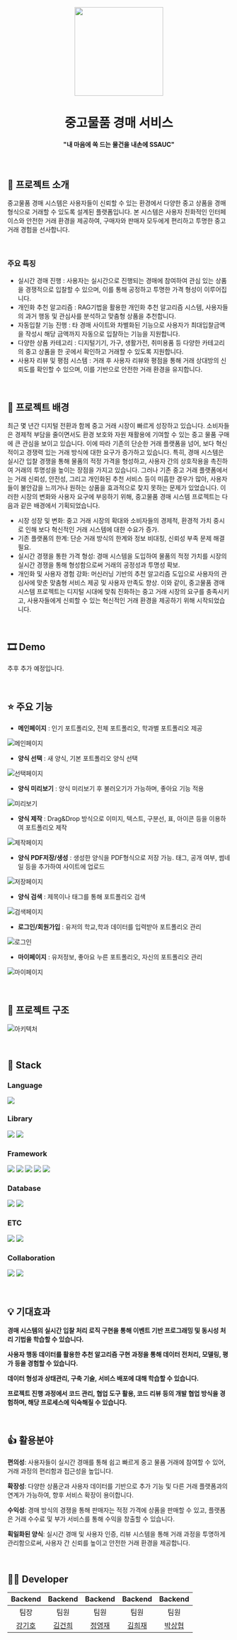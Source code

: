 <p align="middle" >
  <img width="200px;" src="https://ssg-be-s3-bucket.s3.ap-northeast-2.amazonaws.com/ssauc_logo2.png"/>
</p>
<h1 align="middle">중고물품 경매 서비스</h1>
<h4 align="middle">"내 마음에 쏙 드는 물건을 내손에 SSAUC"</h4>

<br/>

## 📝 프로젝트 소개

<!-- 리드미는 포트폴리오를 디자인 함에 있어서 어려움을 느끼는 대학교 학부생 및 대학원생을 위한 포트폴리오 디자인 웹 서비스입니다. -->
중고물품 경매 시스템은 사용자들이 신뢰할 수 있는 환경에서 다양한 중고 상품을 경매 형식으로 거래할 수 있도록 설계된 플랫폼입니다. 본 시스템은 사용자 친화적인 인터페이스와 안전한 거래 환경을 제공하여, 구매자와 판매자 모두에게 편리하고 투명한 중고 거래 경험을 선사합니다.

<br/>

### 주요 특징

- 실시간 경매 진행 : 사용자는 실시간으로 진행되는 경매에 참여하여 관심 있는 상품을 경쟁적으로 입찰할 수 있으며, 이를 통해 공정하고 투명한 가격 형성이 이루어집니다.
- 개인화 추천 알고리즘 : RAG기법을 활용한 개인화 추천 알고리즘 시스템, 사용자들의 과거 행동 및 관심사를 분석하고 맞춤형 상품을 추천합니다.
- 자동입찰 기능 진행 : 타 경매 사이트와 차별화된 기능으로 사용자가 최대입찰금액을 작성시 해당 금액까지 자동으로 입찰하는 기능을 지원합니다.
- 다양한 상품 카테고리 : 디지털기기, 가구, 생활가전, 취미용품 등 다양한 카테고리의 중고 상품을 한 곳에서 확인하고 거래할 수 있도록 지원합니다.
- 사용자 리뷰 및 평점 시스템 : 거래 후 사용자 리뷰와 평점을 통해 거래 상대방의 신뢰도를 확인할 수 있으며, 이를 기반으로 안전한 거래 환경을 유지합니다.

<br/>

## 🌁 프로젝트 배경
최근 몇 년간 디지털 전환과 함께 중고 거래 시장이 빠르게 성장하고 있습니다. 소비자들은 경제적 부담을 줄이면서도 환경 보호와 자원 재활용에 기여할 수 있는 중고 물품 구매에 큰 관심을 보이고 있습니다.
이에 따라 기존의 단순한 거래 플랫폼을 넘어, 보다 혁신적이고 경쟁력 있는 거래 방식에 대한 요구가 증가하고 있습니다.
특히, 경매 시스템은 실시간 입찰 경쟁을 통해 물품의 적정 가격을 형성하고, 사용자 간의 상호작용을 촉진하여 거래의 투명성을 높이는 장점을 가지고 있습니다.
그러나 기존 중고 거래 플랫폼에서는 거래 신뢰성, 안전성, 그리고 개인화된 추천 서비스 등이 미흡한 경우가 많아, 사용자들이 불안감을 느끼거나 원하는 상품을 효과적으로 찾지 못하는 문제가 있었습니다.
이러한 시장의 변화와 사용자 요구에 부응하기 위해, 중고물품 경매 시스템 프로젝트는 다음과 같은 배경에서 기획되었습니다.

- 시장 성장 및 변화: 중고 거래 시장의 확대와 소비자들의 경제적, 환경적 가치 중시로 인해 보다 혁신적인 거래 시스템에 대한 수요가 증가.
- 기존 플랫폼의 한계: 단순 거래 방식의 한계와 정보 비대칭, 신뢰성 부족 문제 해결 필요.
- 실시간 경쟁을 통한 가격 형성: 경매 시스템을 도입하여 물품의 적정 가치를 시장의 실시간 경쟁을 통해 형성함으로써 거래의 공정성과 투명성 확보.
- 개인화 및 사용자 경험 강화: 머신러닝 기반의 추천 알고리즘 도입으로 사용자의 관심사에 맞춘 맞춤형 서비스 제공 및 사용자 만족도 향상.
이와 같이, 중고물품 경매 시스템 프로젝트는 디지털 시대에 맞춰 진화하는 중고 거래 시장의 요구를 충족시키고, 사용자들에게 신뢰할 수 있는 혁신적인 거래 환경을 제공하기 위해 시작되었습니다.

<br/>

## 🎞 Demo
추후 추가 예정입니다.

<br/>

## ⭐ 주요 기능
- **메인페이지** : 인기 포트폴리오, 전체 포트폴리오, 학과별 포트폴리오 제공

![메인페이지](https://firebasestorage.googleapis.com/v0/b/fir-readme-storage.appspot.com/o/%E1%84%89%E1%85%B3%E1%84%8F%E1%85%B3%E1%84%85%E1%85%B5%E1%86%AB%E1%84%89%E1%85%A3%E1%86%BA%202022-06-02%20%E1%84%8B%E1%85%A9%E1%84%92%E1%85%AE%2010.32.09.png?alt=media&token=b2d5b84a-eaf0-4f57-9e82-0dda2ee080cb)

- **양식 선택** : 새 양식, 기본 포트폴리오 양식 선택

![선택페이지](https://firebasestorage.googleapis.com/v0/b/fir-readme-storage.appspot.com/o/Image%2Fselect.png?alt=media&token=05794943-9657-40bf-ad36-d3bdbb895d84)

- **양식 미리보기** : 양식 미리보기 후 불러오기가 가능하며, 좋아요 기능 적용 

![미리보기](https://firebasestorage.googleapis.com/v0/b/fir-readme-storage.appspot.com/o/%E1%84%89%E1%85%B3%E1%84%8F%E1%85%B3%E1%84%85%E1%85%B5%E1%86%AB%E1%84%89%E1%85%A3%E1%86%BA%202022-06-02%20%E1%84%8B%E1%85%A9%E1%84%92%E1%85%AE%2010.52.47.png?alt=media&token=7502d5f5-a3c3-4193-a873-620747b7b070)

- **양식 제작** : Drag&Drop 방식으로 이미지, 텍스트, 구분선, 표, 아이콘 등을 이용하여 포트폴리오 제작

![제작페이지](https://firebasestorage.googleapis.com/v0/b/fir-readme-storage.appspot.com/o/%E1%84%89%E1%85%B3%E1%84%8F%E1%85%B3%E1%84%85%E1%85%B5%E1%86%AB%E1%84%89%E1%85%A3%E1%86%BA%202022-06-02%20%E1%84%8B%E1%85%A9%E1%84%92%E1%85%AE%2010.53.28.png?alt=media&token=83162f3e-0802-4c65-863e-e907ca6979b3)

- **양식 PDF저장/생성** : 생성한 양식을 PDF형식으로 저장 가능. 태그, 공개 여부, 썸네일 등을 추가하여 사이트에 업로드

![저장페이지](https://firebasestorage.googleapis.com/v0/b/fir-readme-storage.appspot.com/o/%E1%84%89%E1%85%B3%E1%84%8F%E1%85%B3%E1%84%85%E1%85%B5%E1%86%AB%E1%84%89%E1%85%A3%E1%86%BA%202022-06-02%20%E1%84%8B%E1%85%A9%E1%84%92%E1%85%AE%2010.54.47.png?alt=media&token=015f9d34-ed1f-4017-8de3-832fb026e0a2)

- **양식 검색** : 제목이나 태그를 통해 포트폴리오 검색

![검색페이지](https://firebasestorage.googleapis.com/v0/b/fir-readme-storage.appspot.com/o/%E1%84%89%E1%85%B3%E1%84%8F%E1%85%B3%E1%84%85%E1%85%B5%E1%86%AB%E1%84%89%E1%85%A3%E1%86%BA%202022-06-02%20%E1%84%8B%E1%85%A9%E1%84%92%E1%85%AE%2010.55.21.png?alt=media&token=31460bdc-5cba-4274-a38c-e5a87566aecd)

- **로그인/회원가입** : 유저의 학교,학과 데이터를 입력받아 포트폴리오 관리

![로그인](https://firebasestorage.googleapis.com/v0/b/fir-readme-storage.appspot.com/o/%E1%84%89%E1%85%B3%E1%84%8F%E1%85%B3%E1%84%85%E1%85%B5%E1%86%AB%E1%84%89%E1%85%A3%E1%86%BA%202022-06-02%20%E1%84%8B%E1%85%A9%E1%84%92%E1%85%AE%2010.38.38.png?alt=media&token=5e34c62b-f65b-469f-84fc-dca665bd96bc)

- **마이페이지** : 유저정보, 좋아요 누른 포트폴리오, 자신의 포트폴리오 관리

![마이페이지](https://firebasestorage.googleapis.com/v0/b/fir-readme-storage.appspot.com/o/%E1%84%89%E1%85%B3%E1%84%8F%E1%85%B3%E1%84%85%E1%85%B5%E1%86%AB%E1%84%89%E1%85%A3%E1%86%BA%202022-06-02%20%E1%84%8B%E1%85%A9%E1%84%92%E1%85%AE%2010.46.10.png?alt=media&token=f6ba20e7-9aa8-440e-9bcf-021f0bd07490)

<br/>

## 🔨 프로젝트 구조
![아키텍처](https://ssg-be-s3-bucket.s3.ap-northeast-2.amazonaws.com/architecture.png)

<br/>

## 🔧 Stack

  ### Language
  <!--Java-->
  <img src="https://img.shields.io/badge/Java-%23ED8B00.svg?style=flat-square&logo=openjdk&logoColor=white"/>

  
  ### Library
  <!--Thymeleaf--><!--Apache-->
  <img src="https://img.shields.io/badge/Thymeleaf-%23005C0F.svg?style=flat-square&logo=Thymeleaf&logoColor=white"/> <img src="https://img.shields.io/badge/Apache-%23D42029.svg?style=flat-square&logo=apache&logoColor=white"/>
 
  
  ### Framework
  <!--Spring--><!--SpringBoot--><!--SpringSecurity--><!--SpringJPA--><!--Tomcat-->
  <img src="https://img.shields.io/badge/Spring-%236DB33F.svg?style=flat-square&logo=spring&logoColor=white"/> <img src="https://img.shields.io/badge/Spring Boot-%236DB33F.svg?style=flat-square&logo=spring&logoColor=white"/> <img src="https://img.shields.io/badge/Spring Security-%236DB33F.svg?style=flat-square&logo=spring&logoColor=white"/> <img src="https://img.shields.io/badge/Spring JPA-%236DB33F.svg?style=flat-square&logo=spring&logoColor=white"/> <img src="https://img.shields.io/badge/Apache%20tomcat-%23F8DC75.svg?style=flat-square&logo=apache-tomcat&logoColor=black"/>

  ### Database
  <!--MySQL--><!--Firebase-->
  <img src="https://img.shields.io/badge/MySQL-4479A1?style=flat-square&logo=MySQL&logoColor=white"/> <img src="https://img.shields.io/badge/Firebase-a08021?style=flat-square&logo=firebase&logoColor=ffcd34"/>
  
  ### ETC
  <!--Amazon AWS--><!--Amazon S3-->
  <img src="https://img.shields.io/badge/Amazon AWS-232F3E?style=flat-square&logo=Amazon AWS&logoColor=white"/> <img src="https://img.shields.io/badge/Amazon%20S3-FF9900?style=flat-square&logo=amazons3&logoColor=white"/>

  ### Collaboration
  <!--Slack--><!--Github-->
  <img src="https://img.shields.io/badge/Slack-4A154B?style=flat-square&logo=Slack&logoColor=white"/> <img src="https://img.shields.io/badge/Github-%23121011.svg?style=flat-square&logo=github&logoColor=white"/>



<br/>

## 💡 기대효과

**경매 시스템의 실시간 입찰 처리 로직 구현을 통해 이벤트 기반 프로그래밍 및 동시성 처리 기법을 학습할 수 있습니다.**

**사용자 행동 데이터를 활용한 추천 알고리즘 구현 과정을 통해 데이터 전처리, 모델링, 평가 등을 경험할 수 있습니다.**

**데이터 형성과 상태관리, 구축 기술, 서비스 배포에 대해 학습할 수 있습니다.**

**프로젝트 진행 과정에서 코드 관리, 협업 도구 활용, 코드 리뷰 등의 개발 협업 방식을 경험하며, 해당 프로세스에 익숙해질 수 있습니다.**

<br/>

## 👍 활용분야

**편의성**: 사용자들이 실시간 경매를 통해 쉽고 빠르게 중고 물품 거래에 참여할 수 있어, 거래 과정의 편리함과 접근성을 높입니다.

**확장성**: 다양한 상품군과 사용자 데이터를 기반으로 추가 기능 및 다른 거래 플랫폼과의 연계가 가능하여, 향후 서비스 확장이 용이합니다.

**수익성**: 경매 방식의 경쟁을 통해 판매자는 적정 가격에 상품을 판매할 수 있고, 플랫폼은 거래 수수료 및 부가 서비스를 통해 수익을 창출할 수 있습니다.

**획일화된 양식**: 실시간 경매 및 사용자 인증, 리뷰 시스템을 통해 거래 과정을 투명하게 관리함으로써, 사용자 간 신뢰를 높이고 안전한 거래 환경을 제공합니다.

<br/>

## 🙋‍♂️ Developer

|                                          Backend                                           |                                         Backend                                          |                                         Backend                                          |                                         Backend                                         |                                         Backend                                         |             
| :----------------------------------------------------------------------------------------: | :--------------------------------------------------------------------------------------: | :--------------------------------------------------------------------------------------: | :-------------------------------------------------------------------------------------: | :-------------------------------------------------------------------------------------: | 
|팀장|팀원|팀원|팀원|팀원| 
|                            [강기호](https://github.com/kanggiho)                            |                           [김건희](https://github.com/gunny97h)                           |                          [정영재](https://github.com/Jenius-95)                          |                         [김희재](https://github.com/HeeJava)                          |                         [박상협](https://github.com/son-goten)                          |                           
